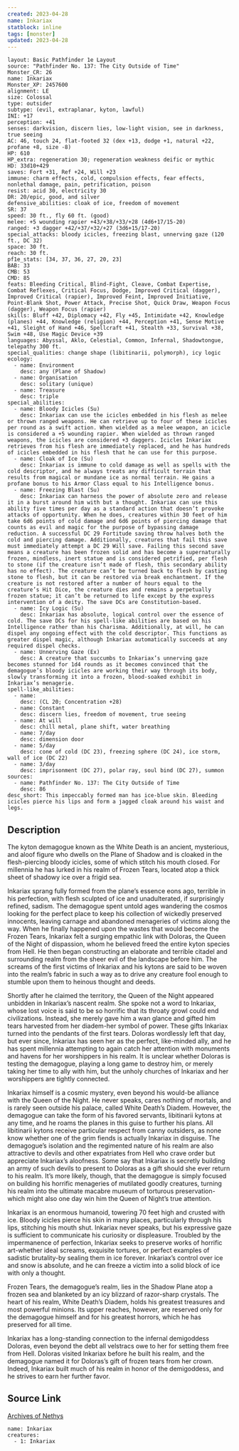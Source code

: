 ```yaml
---
created: 2023-04-28
name: Inkariax
statblock: inline
tags: [monster]
updated: 2023-04-28
---
```

```statblock
layout: Basic Pathfinder 1e Layout
source: "Pathfinder No. 137: The City Outside of Time"
Monster_CR: 26
name: Inkariax
Monster_XP: 2457600
alignment: LE
size: Colossal
type: outsider
subtype: (evil, extraplanar, kyton, lawful)
INI: +17
perception: +41
senses: darkvision, discern lies, low-light vision, see in darkness, true seeing
AC: 46, touch 24, flat-footed 32 (dex +13, dodge +1, natural +22, profane +8, size -8)
HP: 610
HP_extra: regeneration 30; regeneration weakness deific or mythic
HD: 33d10+429
saves: Fort +31, Ref +24, Will +23
immune: charm effects, cold, compulsion effects, fear effects, nonlethal damage, pain, petrification, poison
resist: acid 30, electricity 30
DR: 20/epic, good, and silver
defensive_abilities: cloak of ice, freedom of movement
SR: 37
speed: 30 ft., fly 60 ft. (good)
melee: +5 wounding rapier +43/+38/+33/+28 (4d6+17/15-20)
ranged: +3 dagger +42/+37/+32/+27 (3d6+15/17-20)
special_attacks: bloody icicles, freezing blast, unnerving gaze (120 ft., DC 32)
space: 30 ft.
reach: 30 ft.
pf1e_stats: [34, 37, 36, 27, 20, 23]
BAB: 33
CMB: 53
CMD: 85
feats: Bleeding Critical, Blind-Fight, Cleave, Combat Expertise, Combat Reflexes, Critical Focus, Dodge, Improved Critical (dagger), Improved Critical (rapier), Improved Feint, Improved Initiative, Point-Blank Shot, Power Attack, Precise Shot, Quick Draw, Weapon Focus (dagger), Weapon Focus (rapier)
skills: Bluff +42, Diplomacy +42, Fly +45, Intimidate +42, Knowledge (planes) +44, Knowledge (religion) +44, Perception +41, Sense Motive +41, Sleight of Hand +46, Spellcraft +41, Stealth +33, Survival +38, Swim +48, Use Magic Device +39
languages: Abyssal, Aklo, Celestial, Common, Infernal, Shadowtongue, telepathy 300 ft.
special_qualities: change shape (libitinarii, polymorph), icy logic
ecology:
  - name: Environment
    desc: any (Plane of Shadow)
  - name: Organisation
    desc: solitary (unique)
  - name: Treasure
    desc: triple
special_abilities:
  - name: Bloody Icicles (Su)
    desc: Inkariax can use the icicles embedded in his flesh as melee or thrown ranged weapons. He can retrieve up to four of these icicles per round as a swift action. When wielded as a melee weapon, an icicle is considered a +5 wounding rapier. When wielded as thrown ranged weapons, the icicles are considered +3 daggers. Icicles Inkariax retrieves from his flesh are immediately replaced, and he has hundreds of icicles embedded in his flesh that he can use for this purpose.
  - name: Cloak of Ice (Su)
    desc: Inkariax is immune to cold damage as well as spells with the cold descriptor, and he always treats any difficult terrain that results from magical or mundane ice as normal terrain. He gains a profane bonus to his Armor Class equal to his Intelligence bonus.
  - name: Freezing Blast (Su)
    desc: Inkariax can harness the power of absolute zero and release it in a burst around him with but a thought. Inkariax can use this ability five times per day as a standard action that doesn’t provoke attacks of opportunity. When he does, creatures within 30 feet of him take 6d6 points of cold damage and 6d6 points of piercing damage that counts as evil and magic for the purpose of bypassing damage reduction. A successful DC 29 Fortitude saving throw halves both the cold and piercing damage. Additionally, creatures that fail this save must immediately attempt a DC 29 Will save. Failing this second save means a creature has been frozen solid and has become a supernaturally frozen, mindless, inert statue and is considered petrified, per flesh to stone (if the creature isn’t made of flesh, this secondary ability has no effect). The creature can’t be turned back to flesh by casting stone to flesh, but it can be restored via break enchantment. If the creature is not restored after a number of hours equal to the creature’s Hit Dice, the creature dies and remains a perpetually frozen statue; it can’t be returned to life except by the express intervention of a deity. The save DCs are Constitution-based.
  - name: Icy Logic (Su)
    desc: Inkariax has absolute, logical control over the essence of cold. The save DCs for his spell-like abilities are based on his Intelligence rather than his Charisma. Additionally, at will, he can dispel any ongoing effect with the cold descriptor. This functions as greater dispel magic, although Inkariax automatically succeeds at any required dispel checks.
  - name: Unnerving Gaze (Ex)
    desc: A creature that succumbs to Inkariax’s unnerving gaze becomes stunned for 1d4 rounds as it becomes convinced that the demagogue’s bloody icicles are working their way through its body, slowly transforming it into a frozen, blood-soaked exhibit in Inkariax’s menagerie.
spell-like_abilities:
  - name:
    desc: (CL 20; Concentration +28)
  - name: Constant
    desc: discern lies, freedom of movement, true seeing
  - name: At will
    desc: chill metal, plane shift, water breathing
  - name: 7/day
    desc: dimension door
  - name: 5/day
    desc: cone of cold (DC 23), freezing sphere (DC 24), ice storm, wall of ice (DC 22)
  - name: 3/day
    desc: imprisonment (DC 27), polar ray, soul bind (DC 27), summon
sources:
  - name: Pathfinder No. 137: The City Outside of Time
    desc: 86
desc_short: This impeccably formed man has ice-blue skin. Bleeding icicles pierce his lips and form a jagged cloak around his waist and legs.
```
## Description
The kyton demagogue known as the White Death is an ancient, mysterious, and aloof figure who dwells on the Plane of Shadow and is cloaked in the flesh-piercing bloody icicles, some of which stitch his mouth closed. For millennia he has lurked in his realm of Frozen Tears, located atop a thick sheet of shadowy ice over a frigid sea.

 Inkariax sprang fully formed from the plane’s essence eons ago, terrible in his perfection, with flesh sculpted of ice and unadulterated, if surprisingly refined, sadism. The demagogue spent untold ages wandering the cosmos looking for the perfect place to keep his collection of wickedly preserved innocents, leaving carnage and abandoned menageries of victims along the way. When he finally happened upon the wastes that would become the Frozen Tears, Inkariax felt a surging empathic link with Doloras, the Queen of the Night of dispassion, whom he believed freed the entire kyton species from Hell. He then began constructing an elaborate and terrible citadel and surrounding realm from the sheer evil of the landscape before him. The screams of the first victims of Inkariax and his kytons are said to be woven into the realm’s fabric in such a way as to drive any creature fool enough to stumble upon them to heinous thought and deeds.

 Shortly after he claimed the territory, the Queen of the Night appeared unbidden in Inkariax’s nascent realm. She spoke not a word to Inkariax, whose lost voice is said to be so horrific that its throaty growl could end civilizations. Instead, she merely gave him a wan glance and gifted him tears harvested from her diadem-her symbol of power. These gifts Inkariax turned into the pendants of the first tears. Doloras wordlessly left that day, but ever since, Inkariax has seen her as the perfect, like-minded ally, and he has spent millennia attempting to again catch her attention with monuments and havens for her worshippers in his realm. It is unclear whether Doloras is testing the demagogue, playing a long game to destroy him, or merely taking her time to ally with him, but the unholy churches of Inkariax and her worshippers are tightly connected.

 Inkariax himself is a cosmic mystery, even beyond his would-be alliance with the Queen of the Night. He never speaks, cares nothing of mortals, and is rarely seen outside his palace, called White Death’s Diadem. However, the demagogue can take the form of his favored servants, libitinarii kytons at any time, and he roams the planes in this guise to further his plans. All libitinarii kytons receive particular respect from canny outsiders, as none know whether one of the grim fiends is actually Inkariax in disguise. The demagogue’s isolation and the regimented nature of his realm are also attractive to devils and other expatriates from Hell who crave order but appreciate Inkariax’s aloofness. Some say that Inkariax is secretly building an army of such devils to present to Doloras as a gift should she ever return to his realm. It’s more likely, though, that the demagogue is simply focused on building his horrific menageries of mutilated goodly creatures, turning his realm into the ultimate macabre museum of torturous preservation- which might also one day win him the Queen of Night’s true attention. 

Inkariax is an enormous humanoid, towering 70 feet high and crusted with ice. Bloody icicles pierce his skin in many places, particularly through his lips, stitching his mouth shut. Inkariax never speaks, but his expressive gaze is sufficient to communicate his curiosity or displeasure. Troubled by the impermanence of perfection, Inkariax seeks to preserve works of horrific art-whether ideal screams, exquisite tortures, or perfect examples of sadistic brutality-by sealing them in ice forever. Inkariax’s control over ice and snow is absolute, and he can freeze a victim into a solid block of ice with only a thought.

 Frozen Tears, the demagogue’s realm, lies in the Shadow Plane atop a frozen sea and blanketed by an icy blizzard of razor-sharp crystals. The heart of his realm, White Death’s Diadem, holds his greatest treasures and most powerful minions. Its upper reaches, however, are reserved only for the demagogue himself and for his greatest horrors, which he has preserved for all time.

 Inkariax has a long-standing connection to the infernal demigoddess Doloras, even beyond the debt all velstracs owe to her for setting them free from Hell. Doloras visited Inkariax before he built his realm, and the demagogue named it for Doloras’s gift of frozen tears from her crown. Indeed, Inkariax built much of his realm in honor of the demigoddess, and he strives to earn her further favor.
## Source Link
[Archives of Nethys](https://aonprd.com/MonsterDisplay.aspx?ItemName=Inkariax)
```encounter-table
name: Inkariax
creatures:
  - 1: Inkariax
```
